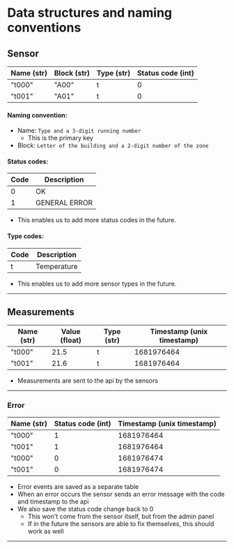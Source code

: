 # Data structures and naming conventions

## Sensor

| Name (str) | Block (str) | Type (str) | Status code (int) |
|------------|-------------|------------|-------------------|
| "t000"     | "A00"       | t          | 0                 |
| "t001"     | "A01"       | t          | 0                 |

#### Naming convention:

- Name: `Type and a 3-digit running number`
    - This is the primary key
- Block: `Letter of the building and a 2-digit number of the zone`

#### Status codes:

| Code | Description   |
|------|---------------|
| 0    | OK            |
| 1    | GENERAL ERROR |

- This enables us to add more status codes in the future.

#### Type codes:

| Code | Description |
|------|-------------|
| t    | Temperature |

- This enables us to add more sensor types in the future.

---

## Measurements

| Name (str) | Value (float) | Type (str) | Timestamp (unix timestamp) |
|------------|---------------|------------|----------------------------|
| "t000"     | 21.5          | t          | 1681976464                 |
| "t001"     | 21.6          | t          | 1681976464                 |

- Measurements are sent to the api by the sensors

---

### Error

| Name (str) | Status code (int) | Timestamp (unix timestamp) |
|------------|-------------------|----------------------------|
| "t000"     | 1                 | 1681976464                 |
| "t001"     | 1                 | 1681976464                 |
| "t000"     | 0                 | 1681976474                 |
| "t001"     | 0                 | 1681976474                 |

- Error events are saved as a separate table
- When an error occurs the sensor sends an error message with the code and timestamp to the api
- We also save the status code change back to 0
    - This won't come from the sensor itself, but from the admin panel
    - If in the future the sensors are able to fix themselves, this should work as well

---


